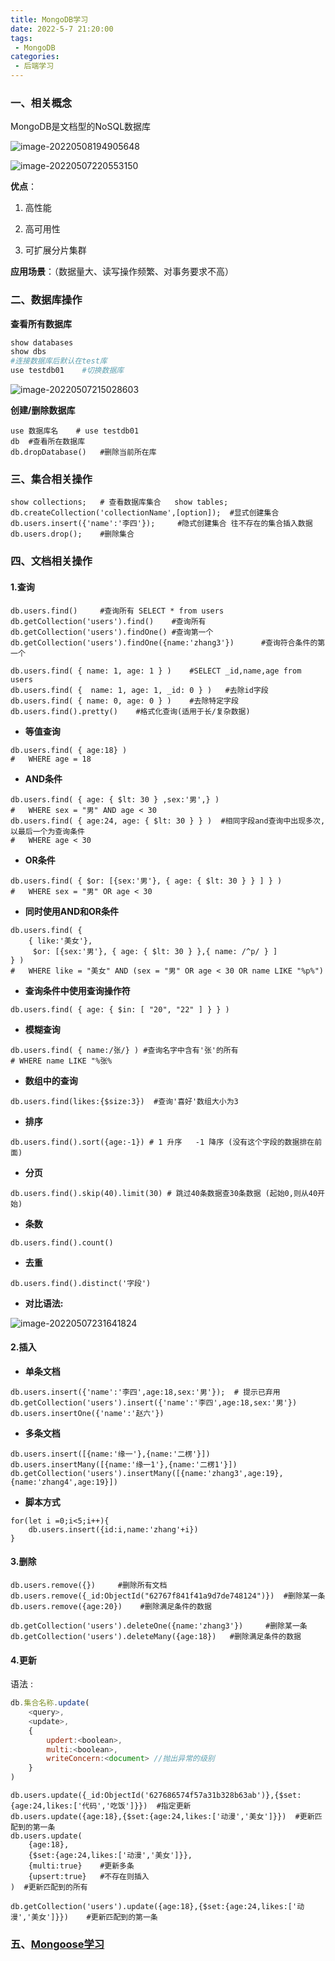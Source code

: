```yaml
---
title: MongoDB学习
date: 2022-5-7 21:20:00
tags:
 - MongoDB
categories: 
 - 后端学习
---
```




### 一、相关概念

MongoDB是文档型的NoSQL数据库

![image-20220508194905648](https://vnote-bucket.oss-cn-shanghai.aliyuncs.com/image-20220508194905648.png)

![image-20220507220553150](https://vnote-bucket.oss-cn-shanghai.aliyuncs.com/image-20220507220553150.png)



**优点**：

1. 高性能

2. 高可用性
3. 可扩展分片集群



**应用场景**：（数据量大、读写操作频繁、对事务要求不高）



### 二、数据库操作

**查看所有数据库**

```sh
show databases
show dbs
#连接数据库后默认在test库
use testdb01 	#切换数据库
```

![image-20220507215028603](https://vnote-bucket.oss-cn-shanghai.aliyuncs.com/image-20220507215028603.png)

**创建/删除数据库**

```shell
use 数据库名 	# use testdb01
db 	#查看所在数据库
db.dropDatabase() 	#删除当前所在库
```



### 三、集合相关操作

```shell
show collections; 	# 查看数据库集合	show tables;
db.createCollection('collectionName',[option]);	 #显式创建集合
db.users.insert({'name':'李四'}); 	#隐式创建集合 往不存在的集合插入数据
db.users.drop(); 	#删除集合
```



### 四、文档相关操作

#### 1.查询

```shell
db.users.find() 	#查询所有 SELECT * from users  
db.getCollection('users').find()	#查询所有
db.getCollection('users').findOne()	#查询第一个
db.getCollection('users').findOne({name:'zhang3'})		#查询符合条件的第一个

db.users.find( { name: 1, age: 1 } ) 	#SELECT _id,name,age from users 
db.users.find( {  name: 1, age: 1, _id: 0 } ) 	#去除id字段
db.users.find( { name: 0, age: 0 } ) 	#去除特定字段
db.users.find().pretty() 	#格式化查询(适用于长/复杂数据)
```

- **等值查询**

```shell
db.users.find( { age:18} )
#	WHERE age = 18
```

- **AND条件**

```shell
db.users.find( { age: { $lt: 30 } ,sex:'男',} )
#	WHERE sex = "男" AND age < 30
db.users.find( { age:24, age: { $lt: 30 } } )  #相同字段and查询中出现多次,以最后一个为查询条件
#	WHERE age < 30
```

- **OR条件**

```shell
db.users.find( { $or: [{sex:'男'}, { age: { $lt: 30 } } ] } )
#	WHERE sex = "男" OR age < 30
```

- **同时使用AND和OR条件**

```shell
db.users.find( {
    { like:'美女'},
     $or: [{sex:'男'}, { age: { $lt: 30 } },{ name: /^p/ } ] 
} )
#	WHERE like = "美女" AND (sex = "男" OR age < 30 OR name LIKE "%p%")
```

- **查询条件中使用查询操作符**

```shell
db.users.find( { age: { $in: [ "20", "22" ] } } )
```

- **模糊查询**

```shell
db.users.find( { name:/张/} ) #查询名字中含有'张'的所有
# WHERE name LIKE "%张%
```

- **数组中的查询**

```shell
db.users.find(likes:{$size:3})	#查询'喜好'数组大小为3
```

- **排序**

```shell
db.users.find().sort({age:-1}) # 1 升序 	-1 降序 (没有这个字段的数据排在前面)
```

- **分页**

```shell
db.users.find().skip(40).limit(30) # 跳过40条数据查30条数据 (起始0,则从40开始)
```

- **条数**

```shell
db.users.find().count()
```

- **去重**

```shell
db.users.find().distinct('字段')
```





- **对比语法:**

![image-20220507231641824](https://vnote-bucket.oss-cn-shanghai.aliyuncs.com/image-20220507231641824.png)

#### 2.插入

- **单条文档**

```shell
db.users.insert({'name':'李四',age:18,sex:'男'});  # 提示已弃用
db.getCollection('users').insert({'name':'李四',age:18,sex:'男'})
db.users.insertOne({'name':'赵六'})
```

- **多条文档**

```shell
db.users.insert([{name:'缘一'},{name:'二楞'}])
db.users.insertMany([{name:'缘一1'},{name:'二楞1'}])
db.getCollection('users').insertMany([{name:'zhang3',age:19},{name:'zhang4',age:19}])
```

- **脚本方式**

```shell
for(let i =0;i<5;i++){ 
	db.users.insert({id:i,name:'zhang'+i})
}
```



#### 3.删除

```shell
db.users.remove({}) 	#删除所有文档
db.users.remove({_id:ObjectId("62767f841f41a9d7de748124")})	 #删除某一条
db.users.remove({age:20})	 #删除满足条件的数据

db.getCollection('users').deleteOne({name:'zhang3'})	 #删除某一条
db.getCollection('users').deleteMany({age:18})	 #删除满足条件的数据
```



#### 4.更新

语法 :

```js
db.集合名称.update(
	<query>,
    <update>,
    {
        updert:<boolean>, 
        multi:<boolean>,
    	writeConcern:<document> //抛出异常的级别
    }
)
```



```shell
db.users.update({_id:ObjectId('627686574f57a31b328b63ab')},{$set:{age:24,likes:['代码','吃饭']}})  #指定更新
db.users.update({age:18},{$set:{age:24,likes:['动漫','美女']}})  #更新匹配到的第一条
db.users.update(
    {age:18},
    {$set:{age:24,likes:['动漫','美女']}},
    {multi:true} 	#更新多条
    {upsert:true} 	#不存在则插入
)  #更新匹配到的所有

db.getCollection('users').update({age:18},{$set:{age:24,likes:['动漫','美女']}})	#更新匹配到的第一条
```



### 五、[Mongoose学习](http://www.mongoosejs.net/docs/index.html)

 
